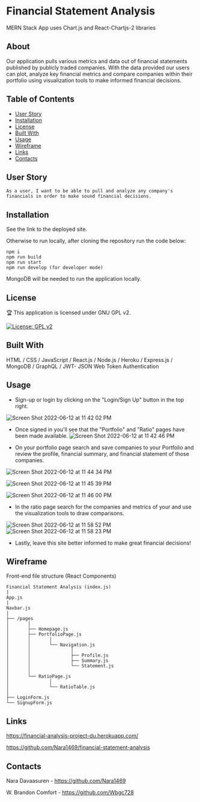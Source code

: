 # Financial Statement Analysis

MERN Stack App uses Chart.js and React-Chartjs-2 libraries

## About

Our application pulls various metrics and data out of financial statements published by publicly traded companies. With the data provided our users can plot, analyze key financial metrics and compare companies within their portfolio using visualization tools to make informed financial decisions.

## Table of Contents 

* [User Story](#user-story)
* [Installation](#installation)
* [License](#license)
* [Built With](#built-with)
* [Usage](#usage)
* [Wireframe](#wireframe)
* [Links](#links)
* [Contacts](#contacts)

## User Story

```
As a user, I want to be able to pull and analyze any company's financials in order to make sound financial decisions.
```

## Installation

See the link to the deployed site.

Otherwise to run locally, after cloning the repository run the code below:

```
npm i
npm run build
npm run start
npm run develop (for developer mode)

```
MongoDB will be needed to run the application locally.

## License

🏆 This application is licensed under GNU GPL v2.

[![License: GPL v2](https://img.shields.io/badge/License-GPL_v2-blue.svg)](https://www.gnu.org/licenses/old-licenses/gpl-2.0.en.html)

## Built With

HTML / CSS / JavaScript / React.js / Node.js / Heroku / Express.js / MongoDB / GraphQL / JWT- JSON Web Token Authentication

## Usage

 - Sign-up or login by clicking on the "Login/Sign Up" button in the top right.

![Screen Shot 2022-06-12 at 11 42 02 PM](https://user-images.githubusercontent.com/93055909/173287384-61b807f7-a8a0-4165-93d6-a56e7746eacb.png)

 - Once signed in you'll see that the "Portfolio" and "Ratio" pages have been made available.
![Screen Shot 2022-06-12 at 11 42 46 PM](https://user-images.githubusercontent.com/93055909/173287392-bd488121-2847-42c6-b2ac-128d42640467.png)

 - On your portfolio page search and save companies to your Portfolio and review the profile, financial summary, and financial statement of those companies.

![Screen Shot 2022-06-12 at 11 44 34 PM](https://user-images.githubusercontent.com/93055909/173287604-806faa55-dd2e-45ad-8dc1-fdedc36eb7e1.png)

![Screen Shot 2022-06-12 at 11 45 39 PM](https://user-images.githubusercontent.com/93055909/173287707-505135c6-51bc-4435-8bd1-ec60400ba154.png)

![Screen Shot 2022-06-12 at 11 46 00 PM](https://user-images.githubusercontent.com/93055909/173287720-251694a8-30be-4064-95d1-2d98f8f9cdde.png)

 - In the ratio page search for the companies and metrics of your and use the visualization tools to draw comparisons.

![Screen Shot 2022-06-12 at 11 58 52 PM](https://user-images.githubusercontent.com/93055909/173289220-87def80a-264d-4497-83d5-01c099adf8c3.png)
![Screen Shot 2022-06-12 at 11 58 23 PM](https://user-images.githubusercontent.com/93055909/173289224-b85550fc-c14c-40c4-a477-8e3f0d41da99.png)

 - Lastly, leave this site better informed to make great financial decisions!

## Wireframe

Front-end file structure (React Components)

```                      
Financial Statement Analysis (index.js)
|
App.js
|
Navbar.js                
|
├── /pages   
│       │       
│       ├── Homepage.js                                        
│       ├── PortfolioPage.js  
│       │       │
│       │       └── Navigation.js
│       │               │
│       │               ├── Profile.js           
│       │               ├── Summary.js                           
│       │               └── Statement.js                           
│       │
│       └── RatioPage.js  
│               │       
│               └── RatioTable.js   
│    
├── LoginForm.js                                     
└── SignupForm.js
```

## Links

https://financial-analysis-project-du.herokuapp.com/

https://github.com/Nara1469/financial-statement-analysis

## Contacts

Nara Davaasuren - https://github.com/Nara1469

W. Brandon Comfort - https://github.com/Wbgc728
